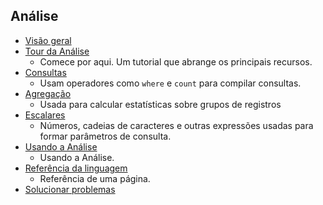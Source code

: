 
## <a name="analytics"></a>Análise
* [Visão geral](../articles/application-insights/app-insights-analytics.md)
* [Tour da Análise](../articles/application-insights/app-insights-analytics-tour.md)
  * Comece por aqui. Um tutorial que abrange os principais recursos.
* [Consultas](../articles/application-insights/app-insights-analytics-reference.md#queries-and-operators)
  * Usam operadores como `where` e `count` para compilar consultas.
* [Agregação](../articles/application-insights/app-insights-analytics-reference.md#aggregations)
  * Usada para calcular estatísticas sobre grupos de registros
* [Escalares](../articles/application-insights/app-insights-analytics-reference.md#scalars)
  * Números, cadeias de caracteres e outras expressões usadas para formar parâmetros de consulta.
* [Usando a Análise](../articles/application-insights/app-insights-analytics-using.md)
  * Usando a Análise.
* [Referência da linguagem](../articles/application-insights/app-insights-analytics-reference.md)
  * Referência de uma página.
* [Solucionar problemas](../articles/application-insights/app-insights-analytics-troubleshooting.md)



<!--HONumber=Nov16_HO3-->


